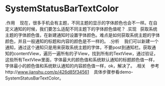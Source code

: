 # SystemStatusBarTextColor
.作用
    现在，很多手机会有主题，不同主题的显示的字体颜色也会不一样。在自定义通知的时候，我们要怎么适配不同主题下的字体颜色值呢？
.实现
    获取系统主题的字体颜色值，在新建通知时设置字体颜色。难点是如何获取系统主题的字体颜色，并且一般通知的标题和内容的颜色是不一样的。
.分析
    我们可以新建一个通知，通过这个通知只是用来获取系统主题的字体，不要post到通知栏。获取通知的contentView，遍历一遍所有的子View，找到所有的TextView，通过验证，这些所有TextVIew里面，字体最大的颜色值和系统默认通知的标题颜色值一样，字体最小的颜色值和系统默认通知的内容颜色值一样，ok，解决了。
.相关
    参考http://www.jianshu.com/p/426d85f34561
    具体步骤参看demo-SystemStatusBarTextColor。
